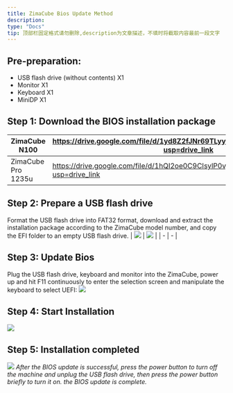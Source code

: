 ```yaml
---
title: ZimaCube Bios Update Method 
description: 
type: "Docs"
tip: 顶部栏固定格式请勿删除,description为文章描述，不填时将截取内容最前一段文字
---
```

## Pre-preparation:
- USB flash drive (without contents) X1
- Monitor X1
- Keyboard X1
- MiniDP X1
## Step 1: Download the BIOS installation package
| ZimaCube N100|https://drive.google.com/file/d/1yd8Z2fJNr69TLyy6381JzVSHP_Af0awQ/view?usp=drive_link |
| - | - |
| ZimaCube Pro 1235u |https://drive.google.com/file/d/1hQI2oe0C9CIsylP0vjdP3tZSljgslkx8/view?usp=drive_link |
## Step 2: Prepare a USB flash drive
Format the USB flash drive into FAT32 format, download and extract the installation package according to the ZimaCube model number, and copy the EFI folder to an empty USB flash drive.
| ![](https://manage.icewhale.io/api/static/docs/1729233074284_image.png) | ![](https://manage.icewhale.io/api/static/docs/1729233088117_image.png) |
| - | - |
## Step 3: Update Bios
Plug the USB flash drive, keyboard and monitor into the ZimaCube, power up and hit F11 continuously to enter the selection screen and manipulate the keyboard to select UEFI:
![](https://manage.icewhale.io/api/static/docs/1729233125821_image.png)
## Step 4: Start Installation
![](https://manage.icewhale.io/api/static/docs/1729233155418_image.png)
## Step 5: Installation completed
![](https://manage.icewhale.io/api/static/docs/1729233179864_image.png)
*After the BIOS update is successful, press the power button to turn off the machine and unplug the USB flash drive, then press the power button briefly to turn it on. the BIOS update is complete.*
